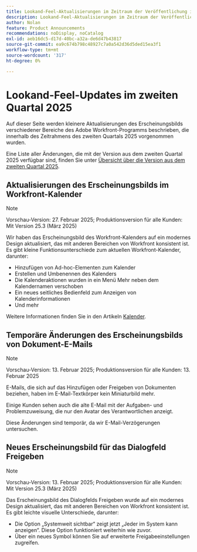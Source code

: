 ```yaml
---
title: Lookand-Feel-Aktualisierungen im Zeitraum der Veröffentlichung im zweiten Quartal 2025
description: Lookand-Feel-Aktualisierungen im Zeitraum der Veröffentlichung im zweiten Quartal 2025
author: Nolan
feature: Product Announcements
recommendations: noDisplay, noCatalog
exl-id: aeb16dc5-d17d-40bc-a32a-de6d47b43817
source-git-commit: ea9c674b798c48927c7a0a542d36d5ded15ea3f1
workflow-type: tm+mt
source-wordcount: '317'
ht-degree: 0%

---
```


# Lookand-Feel-Updates im zweiten Quartal 2025

Auf dieser Seite werden kleinere Aktualisierungen des Erscheinungsbilds verschiedener Bereiche des Adobe Workfront-Programms beschrieben, die innerhalb des Zeitrahmens des zweiten Quartals 2025 vorgenommen wurden.

Eine Liste aller Änderungen, die mit der Version aus dem zweiten Quartal 2025 verfügbar sind, finden Sie unter [Übersicht über die Version aus dem zweiten Quartal 2025](/help/quicksilver/product-announcements/product-releases/25-q2-release-activity/25-q2-release-overview.md).

## Aktualisierungen des Erscheinungsbilds im Workfront-Kalender

>[!NOTE]
>
>Vorschau-Version: 27. Februar 2025; Produktionsversion für alle Kunden: Mit Version 25.3 (März 2025)

Wir haben das Erscheinungsbild des Workfront-Kalenders auf ein modernes Design aktualisiert, das mit anderen Bereichen von Workfront konsistent ist. Es gibt kleine Funktionsunterschiede zum aktuellen Workfront-Kalender, darunter:

* Hinzufügen von Ad-hoc-Elementen zum Kalender
* Erstellen und Umbenennen des Kalenders
* Die Kalenderaktionen wurden in ein Menü Mehr neben dem Kalendernamen verschoben
* Ein neues seitliches Bedienfeld zum Anzeigen von Kalenderinformationen
* Und mehr

Weitere Informationen finden Sie in den Artikeln [Kalender](/help/quicksilver/reports-and-dashboards/reports/calendars/calendars.md).

## Temporäre Änderungen des Erscheinungsbilds von Dokument-E-Mails

>[!NOTE]
>
>Vorschau-Version: 13. Februar 2025; Produktionsversion für alle Kunden: 13. Februar 2025

E-Mails, die sich auf das Hinzufügen oder Freigeben von Dokumenten beziehen, haben im E-Mail-Textkörper kein Miniaturbild mehr.

Einige Kunden sehen auch die alte E-Mail mit der Aufgaben- und Problemzuweisung, die nur den Avatar des Verantwortlichen anzeigt.

Diese Änderungen sind temporär, da wir E-Mail-Verzögerungen untersuchen.

## Neues Erscheinungsbild für das Dialogfeld Freigeben

>[!NOTE]
>
>Vorschau-Version: 13. Februar 2025; Produktionsversion für alle Kunden: Mit Version 25.3 (März 2025)

Das Erscheinungsbild des Dialogfelds Freigeben wurde auf ein modernes Design aktualisiert, das mit anderen Bereichen von Workfront konsistent ist. Es gibt leichte visuelle Unterschiede, darunter:

* Die Option „Systemweit sichtbar“ zeigt jetzt „Jeder im System kann anzeigen“. Diese Option funktioniert weiterhin wie zuvor.
* Über ein neues Symbol können Sie auf erweiterte Freigabeeinstellungen zugreifen.
